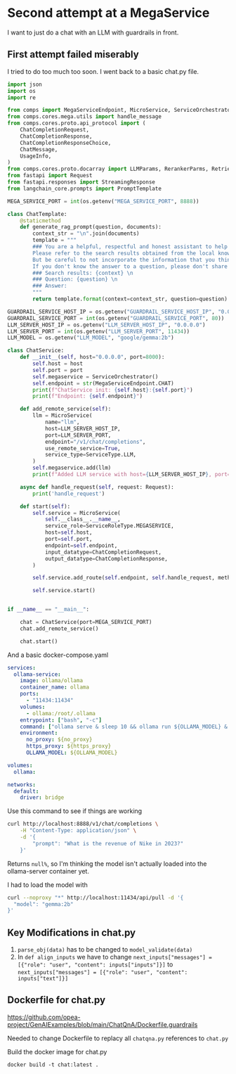 # Second attempt at a MegaService

I want to just do a chat with an LLM with guardrails in front.

## First attempt failed miserably

I tried to do too much too soon. I went back to a basic chat.py file.

```python
import json
import os
import re

from comps import MegaServiceEndpoint, MicroService, ServiceOrchestrator, ServiceRoleType, ServiceType
from comps.cores.mega.utils import handle_message
from comps.cores.proto.api_protocol import (
    ChatCompletionRequest,
    ChatCompletionResponse,
    ChatCompletionResponseChoice,
    ChatMessage,
    UsageInfo,
)
from comps.cores.proto.docarray import LLMParams, RerankerParms, RetrieverParms
from fastapi import Request
from fastapi.responses import StreamingResponse
from langchain_core.prompts import PromptTemplate

MEGA_SERVICE_PORT = int(os.getenv("MEGA_SERVICE_PORT", 8888))

class ChatTemplate:
    @staticmethod
    def generate_rag_prompt(question, documents):
        context_str = "\n".join(documents)
        template = """
        ### You are a helpful, respectful and honest assistant to help the user with questions. \
        Please refer to the search results obtained from the local knowledge base. \
        But be careful to not incorporate the information that you think is not relevant to the question. \
        If you don't know the answer to a question, please don't share false information. \n
        ### Search results: {context} \n
        ### Question: {question} \n
        ### Answer:
        """
        return template.format(context=context_str, question=question)        

GUARDRAIL_SERVICE_HOST_IP = os.getenv("GUARDRAIL_SERVICE_HOST_IP", "0.0.0.0")
GUARDRAIL_SERVICE_PORT = int(os.getenv("GUARDRAIL_SERVICE_PORT", 80))
LLM_SERVER_HOST_IP = os.getenv("LLM_SERVER_HOST_IP", "0.0.0.0")
LLM_SERVER_PORT = int(os.getenv("LLM_SERVER_PORT", 11434))
LLM_MODEL = os.getenv("LLM_MODEL", "google/gemma:2b")

class ChatService:
    def __init__(self, host="0.0.0.0", port=8000):
        self.host = host
        self.port = port
        self.megaservice = ServiceOrchestrator()
        self.endpoint = str(MegaServiceEndpoint.CHAT)
        print(f"ChatService init: {self.host}:{self.port}")
        print(f"Endpoint: {self.endpoint}")

    def add_remote_service(self):
        llm = MicroService(
            name="llm",
            host=LLM_SERVER_HOST_IP,
            port=LLM_SERVER_PORT,
            endpoint="/v1/chat/completions",
            use_remote_service=True,
            service_type=ServiceType.LLM,
        )
        self.megaservice.add(llm)
        print(f"Added LLM service with host={LLM_SERVER_HOST_IP}, port={LLM_SERVER_PORT}")

    async def handle_request(self, request: Request):
        print('handle_request')

    def start(self):
        self.service = MicroService(
            self.__class__.__name__,
            service_role=ServiceRoleType.MEGASERVICE,
            host=self.host,
            port=self.port,
            endpoint=self.endpoint,
            input_datatype=ChatCompletionRequest,
            output_datatype=ChatCompletionResponse,
        )

        self.service.add_route(self.endpoint, self.handle_request, methods=["POST"])

        self.service.start()


if __name__ == "__main__":

    chat = ChatService(port=MEGA_SERVICE_PORT)
    chat.add_remote_service()

    chat.start()
```

And a basic docker-compose.yaml

```yaml
services:
  ollama-service:
    image: ollama/ollama
    container_name: ollama
    ports:
      - "11434:11434"
    volumes:
      - ollama:/root/.ollama
    entrypoint: ["bash", "-c"]
    command: ["ollama serve & sleep 10 && ollama run ${OLLAMA_MODEL} & wait"]
    environment:
      no_proxy: ${no_proxy}
      https_proxy: ${https_proxy}
      OLLAMA_MODEL: ${OLLAMA_MODEL}

volumes:
  ollama:

networks:
  default:
    driver: bridge
```

Use this command to see if things are working

```sh
curl http://localhost:8888/v1/chat/completions \
    -H "Content-Type: application/json" \
    -d '{
        "prompt": "What is the revenue of Nike in 2023?"
    }'
```

Returns `null%`, so I'm thinking the model isn't actually loaded into the ollama-server container yet.

I had to load the model with

```sh
curl --noproxy "*" http://localhost:11434/api/pull -d '{
  "model": "gemma:2b"
}'
```

## Key Modifications in chat.py

1. `parse_obj(data)` has to be changed to `model_validate(data)`
1. In `def align_inputs` we have to change `next_inputs["messages"] = [{"role": "user", "content": inputs["inputs"]}]` to `next_inputs["messages"] = [{"role": "user", "content": inputs["text"]}]`

## Dockerfile for chat.py

https://github.com/opea-project/GenAIExamples/blob/main/ChatQnA/Dockerfile.guardrails

Needed to change Dockerfile to replacy all `chatqna.py` references to `chat.py`

Build the docker image for chat.py

`docker build -t chat:latest .`

